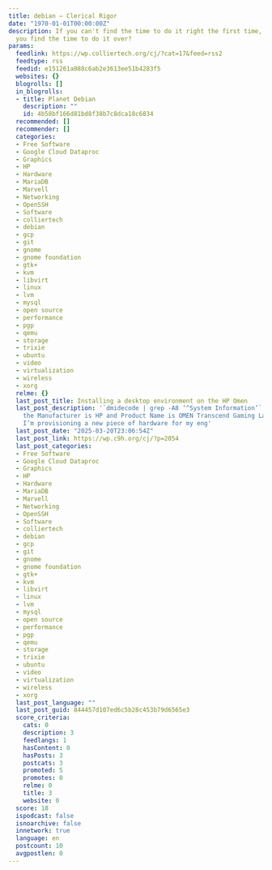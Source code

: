 ```yaml
---
title: debian – Clerical Rigor
date: "1970-01-01T00:00:00Z"
description: If you can't find the time to do it right the first time, where will
  you find the time to do it over?
params:
  feedlink: https://wp.colliertech.org/cj/?cat=17&feed=rss2
  feedtype: rss
  feedid: e151261a088c6ab2e3613ee51b4283f5
  websites: {}
  blogrolls: []
  in_blogrolls:
  - title: Planet Debian
    description: ""
    id: 4b58bf166d81bd8f38b7c8dca18c6834
  recommended: []
  recommender: []
  categories:
  - Free Software
  - Google Cloud Dataproc
  - Graphics
  - HP
  - Hardware
  - MariaDB
  - Marvell
  - Networking
  - OpenSSH
  - Software
  - colliertech
  - debian
  - gcp
  - git
  - gnome
  - gnome foundation
  - gtk+
  - kvm
  - libvirt
  - linux
  - lvm
  - mysql
  - open source
  - performance
  - pgp
  - qemu
  - storage
  - trixie
  - ubuntu
  - video
  - virtualization
  - wireless
  - xorg
  relme: {}
  last_post_title: Installing a desktop environment on the HP Omen
  last_post_description: '`dmidecode | grep -A8 ‘^System Information’` tells me that
    the Manufacturer is HP and Product Name is OMEN Transcend Gaming Laptop 14-fb0xxx
    I’m provisioning a new piece of hardware for my eng'
  last_post_date: "2025-03-20T23:06:54Z"
  last_post_link: https://wp.c9h.org/cj/?p=2054
  last_post_categories:
  - Free Software
  - Google Cloud Dataproc
  - Graphics
  - HP
  - Hardware
  - MariaDB
  - Marvell
  - Networking
  - OpenSSH
  - Software
  - colliertech
  - debian
  - gcp
  - git
  - gnome
  - gnome foundation
  - gtk+
  - kvm
  - libvirt
  - linux
  - lvm
  - mysql
  - open source
  - performance
  - pgp
  - qemu
  - storage
  - trixie
  - ubuntu
  - video
  - virtualization
  - wireless
  - xorg
  last_post_language: ""
  last_post_guid: 844457d107ed6c5b28c453b79d6565e3
  score_criteria:
    cats: 0
    description: 3
    feedlangs: 1
    hasContent: 0
    hasPosts: 3
    postcats: 3
    promoted: 5
    promotes: 0
    relme: 0
    title: 3
    website: 0
  score: 18
  ispodcast: false
  isnoarchive: false
  innetwork: true
  language: en
  postcount: 10
  avgpostlen: 0
---
```

